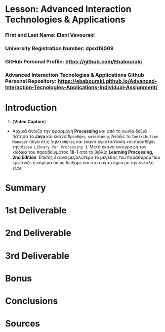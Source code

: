 # Lesson: Advanced Interaction Technologies & Applications

### First and Last Name: Eleni Vavouraki
### University Registration Number: dpsd19009
### GitHub Personal Profile: https://github.com/Ebabouraki 
### Advanced Interaction Tecnologies & Applications Github Personal Repository: https://ebabouraki.github.io/Advanced-Interaction-Tecnologies-Applications-Individual-Assignment/ 

# Introduction
1. (**Video Capture**)
- Αρχικά άνοιξα την εφαρμογή **Processing** και από τη γωνία δεξιά πάτησα το **Java** και έκανα `Προσθήκη καταστασης` Άνοιξε το `Contribution Manager` πήγα στις `Βιβλιοθήκες` και έκανα εγκατασταση και προσθήκη της:`Video Library for Processing 3`. Μετά έκανα αντιγραφή τον κώδικα του παραδείγματος **16-1** από το βιβλίο **Learning Processing, 2nd Edition**. Επίσης έκανα μεγαλύτερο το μέγεθος του παραθύρου που εμφάνιζε η κάμερα όπως δείξαμε και στο εργαστήριο με την εντολή `size`. 
# Summary


# 1st Deliverable


# 2nd Deliverable


# 3rd Deliverable 


# Bonus 


# Conclusions


# Sources
